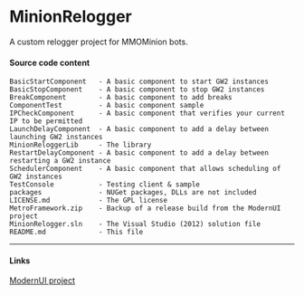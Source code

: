# MinionRelogger #

A custom relogger project for MMOMinion bots. 

#### Source code content ####

```
BasicStartComponent   - A basic component to start GW2 instances
BasicStopComponent    - A basic component to stop GW2 instances
BreakComponent        - A basic component to add breaks
ComponentTest         - A basic component sample
IPCheckComponent      - A basic component that verifies your current IP to be permitted
LaunchDelayComponent  - A basic component to add a delay between launching GW2 instances 
MinionReloggerLib     - The library
RestartDelayComponent - A basic component to add a delay between restarting a GW2 instance
SchedulerComponent    - A basic component that allows scheduling of GW2 instances
TestConsole           - Testing client & sample
packages              - NUGet packages, DLLs are not included
LICENSE.md            - The GPL license
MetroFramework.zip    - Backup of a release build from the ModernUI project
MinionRelogger.sln    - The Visual Studio (2012) solution file
README.md             - This file
```

----------

#### Links ####
[ModernUI project](https://github.com/viperneo/winforms-modernui)


